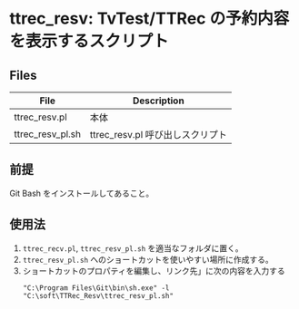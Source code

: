 # ttrec_resv: TvTest/TTRec の予約内容を表示するスクリプト

## Files

| File | Description |
| ---- | ----------- |
| ttrec_resv.pl | 本体 |
| ttrec_resv_pl.sh | ttrec_resv.pl 呼び出しスクリプト |

## 前提

Git Bash をインストールしてあること。

## 使用法

1. `ttrec_recv.pl`, `ttrec_resv_pl.sh` を適当なフォルダに置く。
2. `ttrec_resv_pl.sh` へのショートカットを使いやすい場所に作成する。
3. ショートカットのプロパティを編集し、リンク先」に次の内容を入力する
   ```
   "C:\Program Files\Git\bin\sh.exe" -l "C:\soft\TTRec_Resv\ttrec_resv_pl.sh"
   ```
